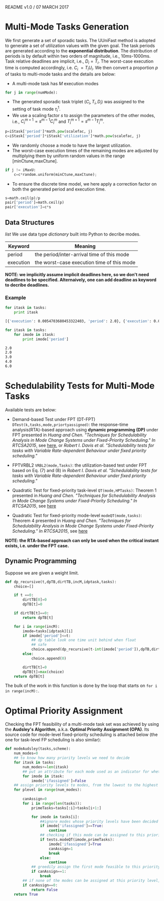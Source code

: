 README v1.0 / 07 MARCH 2017

# Multi-Mode Tasks Generation

We first generate a set of sporadic tasks. 
The UUniFast method is adopted to generate a set of utilization values with the given goal.
The task periods are generated according to the **exponential distribution**.
 The distribution of periods is by default within two orders of magnitude, i.e., $10$ms-$1000$ms. Task relative deadlines are implicit, i.e., $D_i=T_i$. The worst-case execution time is computed accordingly, i.e. $C_i~=T_iU_i$. We then convert a proportion $p$ of tasks to multi-mode tasks and the details are below:

* A multi-mode task has $M$ execution modes
```python
for j in range(numMode):
```
* The generated sporadic task triplet $(C_i,T_i,D_i)$ was assigned to the setting of task mode $\tau_i^1$.
* We use a scaling factor $s$ to assign the parameters of the other modes, i.e., $C_i^{m+1}=s^{m-1}C_i^{m}$ and $T_i^{m+1}=s^{m-1}T_i^{m}$. 
```python
p=iStask['period']*math.pow(scalefac, j)
c=iStask['period']*iStask['utilization']*math.pow(scalefac, j) 
```
* We randomly choose a mode to have the largest utilization. 
* The worst-case execution times of the remaining modes are adjusted by multiplying them by uniform random values in the range [minCtune,maxCtune].
```python         
if j != iMaxU:      
    c=c*random.uniform(minCtune,maxCtune);
```
* To ensure the discrete time model, we here apply a correction factor on both the generated period and execution time.
```python
s=math.ceil(p)/p
pair['period']=math.ceil(p) 
pair['execution']=c*s
```

## Data Structures
*list*
We use data type *dictionary* built into Python to decribe modes.

| Keyword              		| Meaning                                     |
| -------------------     | -----------------------------------------------       |
| period           | the period/inter-arrival time of this mode             |
| execution           | the worst-case execution time of this mode             |

**NOTE: we implicitly assume implicit deadlines here, so we don't need deadlines to be specified. Alternaively, one can add deadline as keyword to decribe deadlines.**

### Example 
```python
for itask in tasks:			
	print itask
```
```bash
[{'execution': 0.0054703680453322403, 'period': 2.0}, {'execution': 0.0049247204918443253, 'period': 2.0}, {'execution': 0.0076162508284702349, 'period': 3.0}, {'execution': 0.012200111224485971, 'period': 4.0}, {'execution': 0.014841495809564743, 'period': 6.0}]
```
```python
for itask in tasks:	
	for imode in itask:
		print imode['period']
```
```bash
2.0
2.0
3.0
4.0
6.0
```
# Schedulability Tests for Multi-Mode Tasks 

Available tests are below:

* Demand-based Test under FPT (DT-FPT) `DTest(k,tasks,mode,priortyassigned)`: the response-time analysis(RTA)-based approach using **dynamic programming (DP)** under FPT presented in *Huang and Chen. "Techniques for Schedulability Analysis in Mode Change Systems under Fixed-Priority Scheduling." In RTCSA2015*, see [here](http://ls12-www.cs.tu-dortmund.de/daes/media/documents/publications/downloads/polynomial-mode-change.pdf), or *Robert I. Davis et al. "Schedulability tests for tasks with Variable Rate-dependent Behaviour under fixed priority scheduling."*

* FPTVRBL2 `VRBL2(mode,Tasks)`: the utilization-based test under FPT based on Eq. (7) and (8) in *Robert I. Davis et al. "Schedulability tests for tasks with Variable Rate-dependent Behaviour under fixed priority scheduling."*
* Quadratic Test for fixed-priority task-level `QT(mode,HPTasks)`: Theorem 1 presented in *Huang and Chen. "Techniques for Schedulability Analysis in Mode Change Systems under Fixed-Priority Scheduling." In RTCSA2015*, see [here](http://ls12-www.cs.tu-dortmund.de/daes/media/documents/publications/downloads/polynomial-mode-change.pdf)
* Quadratic Test for fixed-priority mode-level `modeQT(mode,tasks)`: Theorem 4 presented in *Huang and Chen. "Techniques for Schedulability Analysis in Mode Change Systems under Fixed-Priority Scheduling." In RTCSA2015*, see [here](http://ls12-www.cs.tu-dortmund.de/daes/media/documents/publications/downloads/polynomial-mode-change.pdf)

**NOTE: the RTA-based approach can only be used when the critical instant exists, i.e. under the FPT case.**


## Dynamic Programming 
Suppose we are given a weight limit. 
```python
def dp_recursive(t,dpTB,dirtTB,incM,idptask,tasks):
	choice=[]

	if t ==0:
		dirtTB[0]=0
		dpTB[t]=0

	if dirtTB[t]==0:
		return dpTB[t]

	for i in range(incM):
		imode=tasks[idptask][i]
		if imode['period']<=t:
			## dp table look one time unit behind when float
			## safe
			choice.append(dp_recursive(t-int(imode['period']),dpTB,dirtTB,incM,idptask,tasks)+imode['execution'])
		else:
			choice.append(0)

		dirtTB[t]=0
		dpTB[t]=max(choice)
	return dpTB[t]
```
The bulk of the work in this function is done by the loop that starts on `for i in range(incM):`.

# Optimal Priority Assignment
Checking the FPT feasibility of a multi-mode task set was achieved by using the **Audsley's Algorithm**, a.k.a. **Optimal Priority Assignment (OPA)**. Its source code for mode-level fixed-priority scheduling is attached below (the one for task-level FP scheduling is also similar): 

```python
def modeAudsley(tasks,scheme):
	num_modes=0
	## to know how many priority levels we need to decide
	for itask in tasks:
		num_modes+=len(itask)
		## put an attribute for each mode used as an indicator for whether or not its priority level is assigned
		for imode in itask:
			imode['ifassigned']=False		
	## assign priority levels to modes, from the lowest to the highest
	for plevel in range(num_modes):
	
		canAssign=0
		for i in range(len(tasks)):
			primeTasks=tasks[:i]+tasks[i+1:]		

			for imode in tasks[i]:
				##ignore modes whose priority levels have been decided
				if imode['ifassigned']==True:
					continue
				## checking if this mode can be assigned to this priority level by QT test
				if tests.modeQT(imode,primeTasks):										
					imode['ifassigned']=True
					canAssign=1
					break
				else:
					continue
			## greedily assign the first mode feasible to this priority level
			if canAssign==1:
				break
		## if none of the modes can be assigned at this priority level, return unscheduable
		if canAssign==0:
			return False
	return True
```